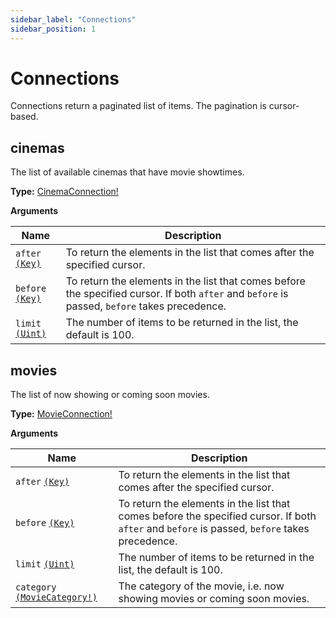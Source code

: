 ```yaml
---
sidebar_label: "Connections"
sidebar_position: 1
---
```


# Connections

Connections return a paginated list of items. The pagination is cursor-based.

## cinemas

The list of available cinemas that have movie showtimes.

**Type:** [CinemaConnection!](/docs/objects#cinemaconnection)

**Arguments**

| Name                                   | Description                                                                                                                                   |
| -------------------------------------- | --------------------------------------------------------------------------------------------------------------------------------------------- |
| `after` [`(Key)`](/docs/scalars#key)   | To return the elements in the list that comes after the specified cursor.                                                                     |
| `before` [`(Key)`](/docs/scalars#key)  | To return the elements in the list that comes before the specified cursor. If both `after` and `before` is passed, `before` takes precedence. |
| `limit` [`(Uint)`](/docs/scalars#uint) | The number of items to be returned in the list, the default is 100.                                                                           |

## movies

The list of now showing or coming soon movies.

**Type:** [MovieConnection!](/docs/objects#movieconnection)

**Arguments**

| Name                                                       | Description                                                                                                                                   |
| ---------------------------------------------------------- | --------------------------------------------------------------------------------------------------------------------------------------------- |
| `after` [`(Key)`](/docs/scalars#key)                       | To return the elements in the list that comes after the specified cursor.                                                                     |
| `before` [`(Key)`](/docs/scalars#key)                      | To return the elements in the list that comes before the specified cursor. If both `after` and `before` is passed, `before` takes precedence. |
| `limit` [`(Uint)`](/docs/scalars#uint)                     | The number of items to be returned in the list, the default is 100.                                                                           |
| `category` [`(MovieCategory!)`](/docs/enums#moviecategory) | The category of the movie, i.e. now showing movies or coming soon movies.                                                                     |
